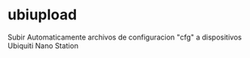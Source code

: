 # ubiupload
Subir Automaticamente archivos de configuracion "cfg" a dispositivos Ubiquiti Nano Station

